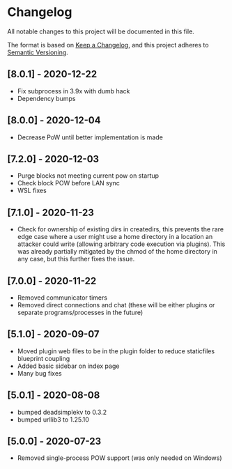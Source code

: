 # Changelog

All notable changes to this project will be documented in this file.

The format is based on [Keep a Changelog](https://keepachangelog.com/en/1.0.0/),
and this project adheres to [Semantic Versioning](https://semver.org/spec/v2.0.0.html).

## [8.0.1] - 2020-12-22

* Fix subprocess in 3.9x with dumb hack
* Dependency bumps

## [8.0.0] - 2020-12-04

* Decrease PoW until better implementation is made


## [7.2.0] - 2020-12-03

* Purge blocks not meeting current pow on startup
* Check block POW before LAN sync
* WSL fixes

## [7.1.0] - 2020-11-23

* Check for ownership of existing dirs in createdirs, this prevents the rare edge case where a user might use a home directory in a location an attacker could write (allowing arbitrary code execution via plugins). This was already partially mitigated by the chmod of the home directory in any case, but this further fixes the issue.

## [7.0.0] - 2020-11-22

* Removed communicator timers
* Removed direct connections and chat (these will be either plugins or separate programs/processes in the future)


## [5.1.0] - 2020-09-07

* Moved plugin web files to be in the plugin folder to reduce staticfiles blueprint coupling
* Added basic sidebar on index page
* Many bug fixes


## [5.0.1] - 2020-08-08

* bumped deadsimplekv to 0.3.2
* bumped urllib3 to 1.25.10

## [5.0.0] - 2020-07-23

- Removed single-process POW support (was only needed on Windows)

